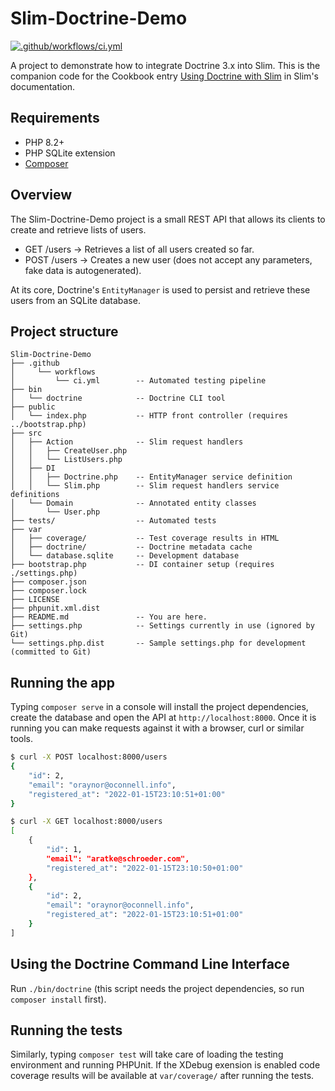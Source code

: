 # Slim-Doctrine-Demo

[![.github/workflows/ci.yml](https://github.com/1ma/Slim-Doctrine-Demo/actions/workflows/ci.yml/badge.svg)](https://github.com/1ma/Slim-Doctrine-Demo/actions)

A project to demonstrate how to integrate Doctrine 3.x into Slim. This is the companion
code for the Cookbook entry [Using Doctrine with Slim] in Slim's documentation.

## Requirements

- PHP 8.2+
- PHP SQLite extension
- [Composer]

## Overview

The Slim-Doctrine-Demo project is a small REST API that allows its clients to
create and retrieve lists of users.

- GET /users    -> Retrieves a list of all users created so far.
- POST /users   -> Creates a new user (does not accept any parameters, fake data is autogenerated).

At its core, Doctrine's `EntityManager` is used to persist and retrieve these
users from an SQLite database.

## Project structure

```
Slim-Doctrine-Demo
├── .github
│     └── workflows
│         └── ci.yml        -- Automated testing pipeline
├── bin
│   └── doctrine            -- Doctrine CLI tool
├── public
│   └── index.php           -- HTTP front controller (requires ../bootstrap.php)
├── src
│   ├── Action              -- Slim request handlers
│   │   ├── CreateUser.php
│   │   └── ListUsers.php
│   ├── DI
│   │   ├── Doctrine.php    -- EntityManager service definition
│   │   └── Slim.php        -- Slim request handlers service definitions
│   └── Domain              -- Annotated entity classes
│       └── User.php
├── tests/                  -- Automated tests
├── var
│   ├── coverage/           -- Test coverage results in HTML
│   ├── doctrine/           -- Doctrine metadata cache
│   └── database.sqlite     -- Development database
├── bootstrap.php           -- DI container setup (requires ./settings.php)
├── composer.json
├── composer.lock
├── LICENSE
├── phpunit.xml.dist
├── README.md               -- You are here.
├── settings.php            -- Settings currently in use (ignored by Git)
└── settings.php.dist       -- Sample settings.php for development (committed to Git)
```

## Running the app
Typing `composer serve` in a console will install the project dependencies, create the database and open
the API at `http://localhost:8000`. Once it is running you can make requests against it with a browser,
curl or similar tools.

```bash
$ curl -X POST localhost:8000/users
{
    "id": 2,
    "email": "oraynor@oconnell.info",
    "registered_at": "2022-01-15T23:10:51+01:00"
}

$ curl -X GET localhost:8000/users
[
    {
        "id": 1,
        "email": "aratke@schroeder.com",
        "registered_at": "2022-01-15T23:10:50+01:00"
    },
    {
        "id": 2,
        "email": "oraynor@oconnell.info",
        "registered_at": "2022-01-15T23:10:51+01:00"
    }
]
```

## Using the Doctrine Command Line Interface

Run `./bin/doctrine` (this script needs the project dependencies, so run `composer install` first).

## Running the tests

Similarly, typing `composer test` will take care of loading the testing environment and running PHPUnit. If the XDebug exension is enabled code coverage results will be available at `var/coverage/` after running the tests.


[Using Doctrine with Slim]: https://www.slimframework.com/docs/v4/cookbook/database-doctrine.html
[Composer]: https://getcomposer.org/

